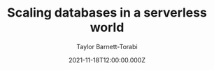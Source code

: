 ---
title: Scaling databases in a serverless world
date: 2021-11-18T12:00:00.000Z
author: Taylor Barnett-Torabi
summary: In a serverless world traditional databases scale differently. They need a rock solid foundation that Vitess and PlanetScale can provide.
tags:
  - post
remoteURL: https://planetscale.com/blog/scaling-mysql-databases-in-a-serverless-world
remoteBaseURL: planetscale.com
---